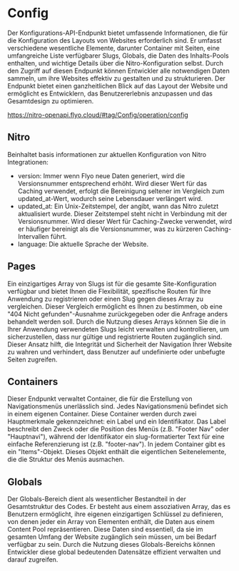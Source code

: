 # Config

Der Konfigurations-API-Endpunkt bietet umfassende Informationen, die für die Konfiguration des Layouts von Websites erforderlich sind. Er umfasst verschiedene wesentliche Elemente, darunter Container mit Seiten, eine umfangreiche Liste verfügbarer Slugs, Globals, die Daten des Inhalts-Pools enthalten, und wichtige Details über die Nitro-Konfiguration selbst. Durch den Zugriff auf diesen Endpunkt können Entwickler alle notwendigen Daten sammeln, um ihre Websites effektiv zu gestalten und zu strukturieren. Der Endpunkt bietet einen ganzheitlichen Blick auf das Layout der Website und ermöglicht es Entwicklern, das Benutzererlebnis anzupassen und das Gesamtdesign zu optimieren.

https://nitro-openapi.flyo.cloud/#tag/Config/operation/config

## Nitro

Beinhaltet basis informationen zur aktuellen Konfiguration von Nitro Integrationen:

+ version: Immer wenn Flyo neue Daten generiert, wird die Versionsnummer entsprechend erhöht. Wird dieser Wert für das Caching verwendet, erfolgt die Bereinigung seltener im Vergleich zum updated_at-Wert, wodurch seine Lebensdauer verlängert wird.
+ updated_at: Ein Unix-Zeitstempel, der angibt, wann das Nitro zuletzt aktualisiert wurde. Dieser Zeitstempel steht nicht in Verbindung mit der Versionsnummer. Wird dieser Wert für Caching-Zwecke verwendet, wird er häufiger bereinigt als die Versionsnummer, was zu kürzeren Caching-Intervallen führt.
+ language: Die aktuelle Sprache der Website.

## Pages

Ein einzigartiges Array von Slugs ist für die gesamte Site-Konfiguration verfügbar und bietet Ihnen die Flexibilität, spezifische Routen für Ihre Anwendung zu registrieren oder einen Slug gegen dieses Array zu vergleichen. Dieser Vergleich ermöglicht es Ihnen zu bestimmen, ob eine "404 Nicht gefunden"-Ausnahme zurückgegeben oder die Anfrage anders behandelt werden soll. Durch die Nutzung dieses Arrays können Sie die in Ihrer Anwendung verwendeten Slugs leicht verwalten und kontrollieren, um sicherzustellen, dass nur gültige und registrierte Routen zugänglich sind. Dieser Ansatz hilft, die Integrität und Sicherheit der Navigation Ihrer Website zu wahren und verhindert, dass Benutzer auf undefinierte oder unbefugte Seiten zugreifen.

## Containers

Dieser Endpunkt verwaltet Container, die für die Erstellung von Navigationsmenüs unerlässlich sind. Jedes Navigationsmenü befindet sich in einem eigenen Container. Diese Container werden durch zwei Hauptmerkmale gekennzeichnet: ein Label und ein Identifikator. Das Label beschreibt den Zweck oder die Position des Menüs (z.B. "Footer Nav" oder "Hauptnavi"), während der Identifikator ein slug-formatierter Text für eine einfache Referenzierung ist (z.B. "footer-nav"). In jedem Container gibt es ein "Items"-Objekt. Dieses Objekt enthält die eigentlichen Seitenelemente, die die Struktur des Menüs ausmachen.

## Globals

Der Globals-Bereich dient als wesentlicher Bestandteil in der Gesamtstruktur des Codes. Er besteht aus einem assoziativen Array, das es Benutzern ermöglicht, ihre eigenen einzigartigen Schlüssel zu definieren, von denen jeder ein Array von Elementen enthält, die Daten aus einem Content Pool repräsentieren. Diese Daten sind essentiell, da sie im gesamten Umfang der Website zugänglich sein müssen, um bei Bedarf verfügbar zu sein. Durch die Nutzung dieses Globals-Bereichs können Entwickler diese global bedeutenden Datensätze effizient verwalten und darauf zugreifen.